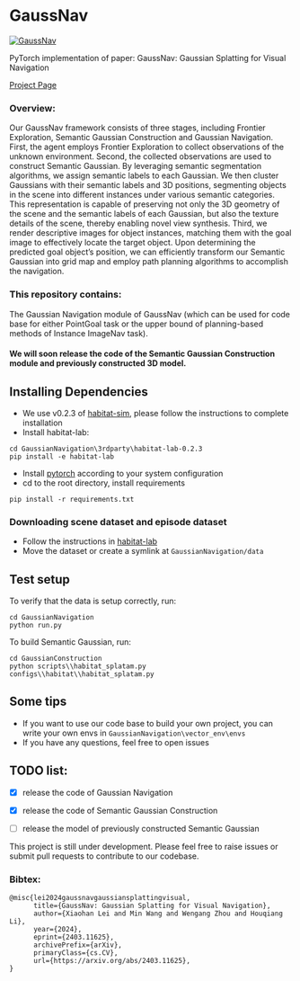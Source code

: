 # GaussNav

[![GaussNav](https://img.youtube.com/vi/FaNMKMDKrkA/maxresdefault.jpg)](https://youtu.be/FaNMKMDKrkA)

PyTorch implementation of paper: GaussNav: Gaussian Splatting for Visual Navigation

[Project Page](https://xiaohanlei.github.io/projects/GaussNav/)<br />

### Overview:

Our GaussNav framework consists of three stages, including Frontier Exploration, Semantic Gaussian Construction and Gaussian Navigation. First, the agent employs Frontier Exploration to collect observations of the unknown environment. Second, the collected observations are used to construct Semantic Gaussian. By leveraging semantic segmentation algorithms, we assign semantic labels to each Gaussian. We then cluster Gaussians with their semantic labels and 3D positions, segmenting objects in the scene into different instances under various semantic categories. This representation is capable of preserving not only the 3D geometry of the scene and the semantic labels of each Gaussian, but also the texture details of the scene, thereby enabling novel view synthesis. Third, we render descriptive images for object instances, matching them with the goal image to effectively locate the target object. Upon determining the predicted goal object’s position, we can efficiently transform our Semantic Gaussian into grid map and employ path planning algorithms to accomplish the navigation.

### This repository contains:

The Gaussian Navigation module of GaussNav (which can be used for code base for either PointGoal task or the upper bound of planning-based methods of Instance ImageNav task).
#### We will soon release the code of the Semantic Gaussian Construction module and previously constructed 3D model.

## Installing Dependencies
- We use v0.2.3 of [habitat-sim](https://github.com/facebookresearch/habitat-sim), please follow the instructions to complete installation
- Install habitat-lab:
```
cd GaussianNavigation\3rdparty\habitat-lab-0.2.3
pip install -e habitat-lab
```
- Install [pytorch](https://pytorch.org/) according to your system configuration
- cd to the root directory, install requirements
```
pip install -r requirements.txt
```

### Downloading scene dataset and episode dataset
- Follow the instructions in [habitat-lab](https://github.com/facebookresearch/habitat-lab/blob/main/DATASETS.md)
- Move the dataset or create a symlink at `GaussianNavigation/data`

## Test setup
To verify that the data is setup correctly, run:
```
cd GaussianNavigation
python run.py
```
To build Semantic Gaussian, run:
```
cd GaussianConstruction
python scripts\\habitat_splatam.py configs\\habitat\\habitat_splatam.py
```

## Some tips
- If you want to use our code base to build your own project, you can write your own envs in `GaussianNavigation\vector_env\envs`
- If you have any questions, feel free to open issues




## TODO list:
- [x] release the code of Gaussian Navigation
- [x] release the code of Semantic Gaussian Construction
- [ ] release the model of previously constructed Semantic Gaussian


This project is still under development. Please feel free to raise issues or submit pull requests to contribute to our codebase.

### Bibtex:
```
@misc{lei2024gaussnavgaussiansplattingvisual,
      title={GaussNav: Gaussian Splatting for Visual Navigation}, 
      author={Xiaohan Lei and Min Wang and Wengang Zhou and Houqiang Li},
      year={2024},
      eprint={2403.11625},
      archivePrefix={arXiv},
      primaryClass={cs.CV},
      url={https://arxiv.org/abs/2403.11625}, 
}
```
